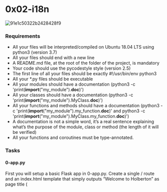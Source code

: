 # 0x02-i18n
![91e1c50322b2428428f9](https://github.com/abdelhamedatef2/alx-backend/assets/118136210/873de28f-1dca-449f-9894-a6f0bd2f3f33)

### Requirements
- All your files will be interpreted/compiled on Ubuntu 18.04 LTS using python3 (version 3.7)
- All your files should end with a new line
- A README.md file, at the root of the folder of the project, is mandatory
- Your code should use the pycodestyle style (version 2.5)
- The first line of all your files should be exactly #!/usr/bin/env python3
- All your *.py files should be executable
- All your modules should have a documentation (python3 -c 'print(__import__("my_module").__doc__)')
- All your classes should have a documentation (python3 -c 'print(__import__("my_module").MyClass.__doc__)')
- All your functions and methods should have a documentation (python3 -c 'print(__import__("my_module").my_function.__doc__)' and python3 -c 'print(__import__("my_module").MyClass.my_function.__doc__)')
- A documentation is not a simple word, it’s a real sentence explaining what’s the purpose of the module, class or method (the length of it will be verified)
- All your functions and coroutines must be type-annotated.

### Tasks

#### 0-app.py
First you will setup a basic Flask app in 0-app.py. Create a single / route and an index.html template that simply outputs “Welcome to Holberton” as page title (<title>) and “Hello world” as header (<h1>).

#### 1-app.py
Install the Babel Flask extension:
```
$ pip3 install flask_babel==2.0.0
```
Then instantiate the Babel object in your app. Store it in a module-level variable named babel.
In order to configure available languages in our app, you will create a Config class that has a LANGUAGES class attribute equal to ["en", "fr"].
Use Config to set Babel’s default locale ("en") and timezone ("UTC").
Use that class as config for your Flask app.

#### 2-app.py
Create a get_locale function with the babel.localeselector decorator. Use request.accept_languages to determine the best match with our supported languages.

#### 3-app.py, babel.cfg
Use the _ or gettext function to parametrize your templates. Use the message IDs home_title and home_header.
Create a babel.cfg file containing
```
[python: **.py]
[jinja2: **/templates/**.html]
extensions=jinja2.ext.autoescape,jinja2.ext.with_
```
Then initialize your translations with
```
$ pybabel extract -F babel.cfg -o messages.pot .
```
and your two dictionaries with
```
$ pybabel init -i messages.pot -d translations -l en
$ pybabel init -i messages.pot -d translations -l fr
```
Then edit files translations/[en|fr]/LC_MESSAGES/messages.po to provide the correct value for each message ID for each language. Use the following translations:
```
msgid	English	French
home_title	"Welcome to Holberton"	"Bienvenue chez Holberton"
home_header	"Hello world!"	"Bonjour monde!"
```
Then compile your dictionaries with
```
$ pybabel compile -d translations
```
Reload the home page of your app and make sure that the correct messages show up.

#### 4-app.py
n this task, you will implement a way to force a particular locale by passing the locale=fr parameter to your app’s URLs.
In your get_locale function, detect if the incoming request contains locale argument and ifs value is a supported locale, return it. If not or if the parameter is not present, resort to the previous default behavior.
Now you should be able to test different translations by visiting http://127.0.0.1:5000?locale=[fr|en].
Visiting http://127.0.0.1:5000/?locale=fr should display this level 1 heading:

#### 5-app.py
Creating a user login system is outside the scope of this project. To emulate a similar behavior, copy the following user table in 5-app.py.
```
users = {
    1: {"name": "Balou", "locale": "fr", "timezone": "Europe/Paris"},
    2: {"name": "Beyonce", "locale": "en", "timezone": "US/Central"},
    3: {"name": "Spock", "locale": "kg", "timezone": "Vulcan"},
    4: {"name": "Teletubby", "locale": None, "timezone": "Europe/London"},
}
```
This will mock a database user table. Logging in will be mocked by passing login_as URL parameter containing the user ID to log in as.
Define a get_user function that returns a user dictionary or None if the ID cannot be found or if login_as was not passed.
Define a before_request function and use the app.before_request decorator to make it be executed before all other functions. before_request should use get_user to find a user if any, and set it as a global on flask.g.user.

#### 6-app.py
Change your get_locale function to use a user’s preferred local if it is supported.
The order of priority should be
1- Locale from URL parameters
2- Locale from user settings
3- Locale from request header
4- Default locale
Test by logging in as different users

#### 7-app.py
Define a get_timezone function and use the babel.timezoneselector decorator.
The logic should be the same as get_locale:
1- Find timezone parameter in URL parameters
2- Find time zone from user settings
3- Default to UTC
Before returning a URL-provided or user time zone, you must validate that it is a valid time zone. To that, use pytz.timezone and catch the pytz.exceptions.UnknownTimeZoneError exception.
